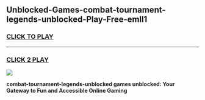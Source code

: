 
## Unblocked-Games-combat-tournament-legends-unblocked-Play-Free-emll1
<h3>
<a href="https://premium76.site?title=combat-tournament-legends-unblocked&ref=20M">CLICK TO PLAY</a></h3>
<hr>

<h3>
<a href="https://premium76.site?title=combat-tournament-legends-unblocked&ref=20M">CLICK 2 PLAY</a>
  
</h3>

<a href="https://premium76.site?title=combat-tournament-legends-unblocked&ref=19M"><img src="https://clearcache.store/games.png"></a>


**combat-tournament-legends-unblocked games unblocked: Your Gateway to Fun and Accessible Online Gaming**
